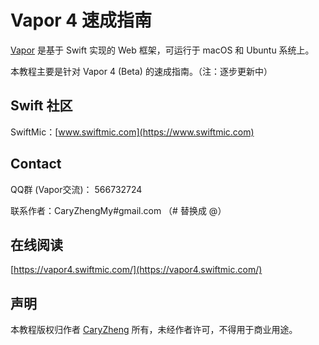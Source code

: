 # Vapor 4 速成指南

[Vapor](https://vapor.codes) 是基于 Swift 实现的 Web 框架，可运行于 macOS 和 Ubuntu 系统上。

本教程主要是针对 Vapor 4 (Beta) 的速成指南。（注：逐步更新中）

## Swift 社区

SwiftMic：[www.swiftmic.com](https://www.swiftmic.com)

## Contact

QQ群 (Vapor交流)： 566732724

联系作者：CaryZhengMy#gmail.com （# 替换成 @）

## 在线阅读

[https://vapor4.swiftmic.com/](https://vapor4.swiftmic.com/)

## 声明

本教程版权归作者 [CaryZheng](https://github.com/CaryZheng) 所有，未经作者许可，不得用于商业用途。